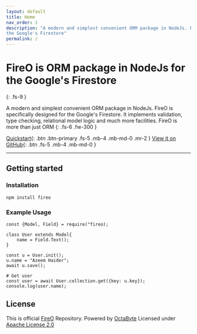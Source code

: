 ```yaml
---
layout: default
title: Home
nav_order: 1
description: "A modern and simplest convenient ORM package in NodeJs. FireO is specifically designed for 
the Google's Firestore"
permalink: /
---
```


# FireO is ORM package in NodeJs for the Google's Firestore
{: .fs-9 }

A modern and simplest convenient ORM package in NodeJs. FireO is specifically designed for the Google's Firestore. 
It implements validation, type checking, relational model logic and much more facilities. 
FireO is more than just ORM
{: .fs-6 .fw-300 }

[Quickstart](/fireo-nodejs/quick-start){: .btn .btn-primary .fs-5 .mb-4 .mb-md-0 .mr-2 } [View it on GitHub](https://github.com/octabytes/fireo-nodejs){: .btn .fs-5 .mb-4 .mb-md-0 }

---

## Getting started

### Installation

```shell
npm install fireo
```

### Example Usage

```nodejs
const {Model, Field} = require("fireo);

class User extends Model{
    name = Field.Text();
}

const u = User.init();
u.name = "Azeem Haider";
await u.save();

# Get user
const user = await User.collection.get({key: u.key});
console.log(user.name);
```

## License

This is official [FireO](https://github.com/octabytes/fireo-nodejs) Repository. Powered by [OctaByte](https://octabyte.io)
Licensed under [Apache License 2.0](https://github.com/octabytes/fireo-nodejs/blob/master/LICENSE)